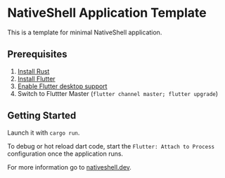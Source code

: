 # NativeShell Application Template

This is a template for minimal NativeShell application.

## Prerequisites

1. [Install Rust](https://www.rust-lang.org/tools/install)
2. [Install Flutter](https://flutter.dev/docs/get-started/install)
3. [Enable Flutter desktop support](https://flutter.dev/desktop#set-up)
4. Switch to Fluttter Master (`flutter channel master; flutter upgrade`)

## Getting Started

Launch it with `cargo run`.

To debug or hot reload dart code, start the `Flutter: Attach to Process` configuration once the application runs.

For more information go to [nativeshell.dev](https://nativeshell.dev).
